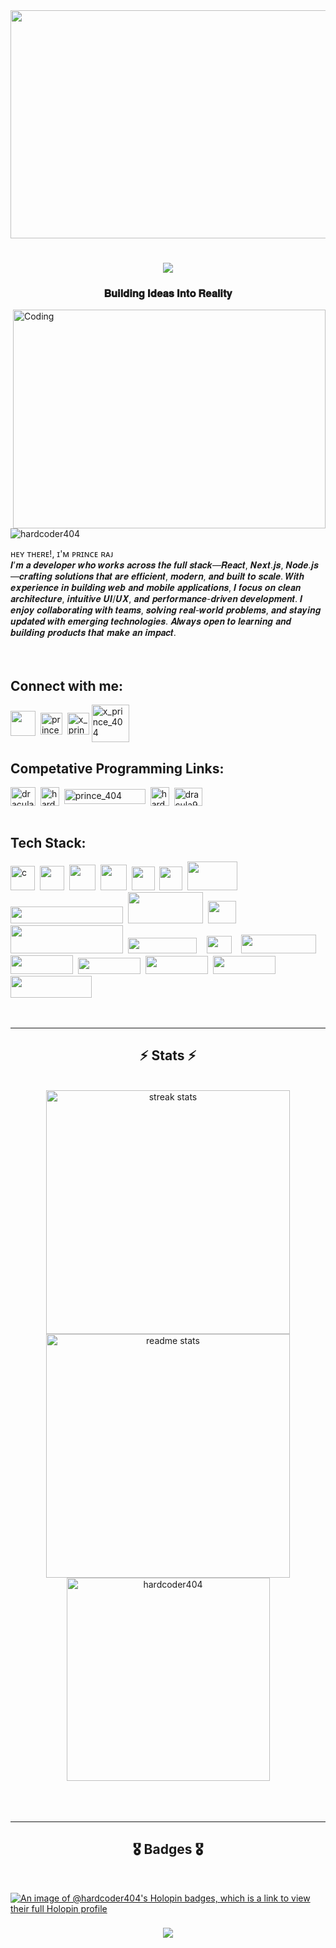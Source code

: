 <!---Banner---> 
<img width="1450" height="365"  src="https://github.com/user-attachments/assets/a30c4f39-7547-434d-8b62-0dfb2bfdb570" >


 <!---Banner k niche ka Text---> 
<h1 align="center"><img src="https://readme-typing-svg.herokuapp.com?font=Abril+Fatface&size=32&pause=1000&color=996d6d&background=33086700&random=false&width=435&lines=Hi+There!+I'm+Prince+Raj...;"/></h1>

<h3 align="center">𝐁𝐮𝐢𝐥𝐝𝐢𝐧𝐠 𝐈𝐝𝐞𝐚𝐬 𝐈𝐧𝐭𝐨 𝐑𝐞𝐚𝐥𝐢𝐭𝐲</h3>

<img align="right" alt="Coding" width="500" height ="350" src="https://cdn.dribbble.com/userupload/33219605/file/original-3e652baea723121800ca0068452af00e.gif">

<p align="left"> <img src="https://komarev.com/ghpvc/?username=hardcoder404&label=Profile%20views&color=0e75b6&style=flat" alt="hardcoder404" /> </p>
ʜᴇʏ ᴛʜᴇʀᴇ!, ɪ'ᴍ ᴘʀɪɴᴄᴇ ʀᴀᴊ <br/>𝑰’𝒎 𝒂 𝒅𝒆𝒗𝒆𝒍𝒐𝒑𝒆𝒓 𝒘𝒉𝒐 𝒘𝒐𝒓𝒌𝒔 𝒂𝒄𝒓𝒐𝒔𝒔 𝒕𝒉𝒆 𝒇𝒖𝒍𝒍 𝒔𝒕𝒂𝒄𝒌—𝑹𝒆𝒂𝒄𝒕, 𝑵𝒆𝒙𝒕.𝒋𝒔, 𝑵𝒐𝒅𝒆.𝒋𝒔—𝒄𝒓𝒂𝒇𝒕𝒊𝒏𝒈 𝒔𝒐𝒍𝒖𝒕𝒊𝒐𝒏𝒔 𝒕𝒉𝒂𝒕 𝒂𝒓𝒆 𝒆𝒇𝒇𝒊𝒄𝒊𝒆𝒏𝒕, 𝒎𝒐𝒅𝒆𝒓𝒏, 𝒂𝒏𝒅 𝒃𝒖𝒊𝒍𝒕 𝒕𝒐 𝒔𝒄𝒂𝒍𝒆.
𝑾𝒊𝒕𝒉 𝒆𝒙𝒑𝒆𝒓𝒊𝒆𝒏𝒄𝒆 𝒊𝒏 𝒃𝒖𝒊𝒍𝒅𝒊𝒏𝒈 𝒘𝒆𝒃 𝒂𝒏𝒅 𝒎𝒐𝒃𝒊𝒍𝒆 𝒂𝒑𝒑𝒍𝒊𝒄𝒂𝒕𝒊𝒐𝒏𝒔, 𝑰 𝒇𝒐𝒄𝒖𝒔 𝒐𝒏 𝒄𝒍𝒆𝒂𝒏 𝒂𝒓𝒄𝒉𝒊𝒕𝒆𝒄𝒕𝒖𝒓𝒆, 𝒊𝒏𝒕𝒖𝒊𝒕𝒊𝒗𝒆 𝑼𝑰/𝑼𝑿, 𝒂𝒏𝒅 𝒑𝒆𝒓𝒇𝒐𝒓𝒎𝒂𝒏𝒄𝒆-𝒅𝒓𝒊𝒗𝒆𝒏 𝒅𝒆𝒗𝒆𝒍𝒐𝒑𝒎𝒆𝒏𝒕. 𝑰 𝒆𝒏𝒋𝒐𝒚 𝒄𝒐𝒍𝒍𝒂𝒃𝒐𝒓𝒂𝒕𝒊𝒏𝒈 𝒘𝒊𝒕𝒉 𝒕𝒆𝒂𝒎𝒔, 𝒔𝒐𝒍𝒗𝒊𝒏𝒈 𝒓𝒆𝒂𝒍-𝒘𝒐𝒓𝒍𝒅 𝒑𝒓𝒐𝒃𝒍𝒆𝒎𝒔, 𝒂𝒏𝒅 𝒔𝒕𝒂𝒚𝒊𝒏𝒈 𝒖𝒑𝒅𝒂𝒕𝒆𝒅 𝒘𝒊𝒕𝒉 𝒆𝒎𝒆𝒓𝒈𝒊𝒏𝒈 𝒕𝒆𝒄𝒉𝒏𝒐𝒍𝒐𝒈𝒊𝒆𝒔. 𝑨𝒍𝒘𝒂𝒚𝒔 𝒐𝒑𝒆𝒏 𝒕𝒐 𝒍𝒆𝒂𝒓𝒏𝒊𝒏𝒈 𝒂𝒏𝒅 𝒃𝒖𝒊𝒍𝒅𝒊𝒏𝒈 𝒑𝒓𝒐𝒅𝒖𝒄𝒕𝒔 𝒕𝒉𝒂𝒕 𝒎𝒂𝒌𝒆 𝒂𝒏 𝒊𝒎𝒑𝒂𝒄𝒕.
</br></br></br>
<h2 align="left">Connect with me:</h2>
<p align="left">
<a href="https://twitter.com/praj81232" target="blank"><img align="center" src="https://static.vecteezy.com/system/resources/previews/034/716/139/non_2x/x-new-twitter-logo-free-png.png" height="40" width="40" /></a>&nbsp
<a href="https://www.linkedin.com/in/prince404/" target="blank"><img align="center" src="https://upload.wikimedia.org/wikipedia/commons/thumb/8/81/LinkedIn_icon.svg/1200px-LinkedIn_icon.svg.png" alt="prince raj" height="35" width="35" /></a>&nbsp
<a href="https://www.instagram.com/x_prince_404/?next=%2F" target="blank"><img align="center" src="https://upload.wikimedia.org/wikipedia/commons/thumb/e/e7/Instagram_logo_2016.svg/2048px-Instagram_logo_2016.svg.png" alt="x_prince_404" height="35" width="35" /></a>
<a href="mailto:praj81232@gmail.com" target="blank"><img align="center" src="https://cdn.icon-icons.com/icons2/2642/PNG/512/google_mail_gmail_logo_icon_159346.png" alt="x_prince_404" height="60" width="60" /></a>

</br>
<h2 align="left">Competative Programming Links:</h2>
<p align="left">
<a href="https://www.codechef.com/users/hardcoder26" target="blank"><img align="center" src="https://avatars.githubusercontent.com/u/11960354?v=4" alt="dracula935" height="30" width="40" /></a>&nbsp
<a href="https://www.hackerrank.com/profile/HardCoder404" target="blank"><img align="center" src="https://upload.wikimedia.org/wikipedia/commons/thumb/4/40/HackerRank_Icon-1000px.png/800px-HackerRank_Icon-1000px.png" alt="hardcoder404" height="30" width="30" /></a>&nbsp
<a href="https://codeforces.com/profile/prince_404" target="blank"><img align="center" src="https://upload.wikimedia.org/wikipedia/commons/thumb/b/b1/Codeforces_logo.svg/2560px-Codeforces_logo.svg.png" alt="prince_404" height="24" width="130" /></a>&nbsp
<a href="https://leetcode.com/HardCoder404/" target="blank"><img align="center" src="https://cdn.iconscout.com/icon/free/png-256/free-leetcode-3628885-3030025.png" alt="hardcoder404" height="30" width="30" /></a>&nbsp
<a href="https://auth.geeksforgeeks.org/user/dracula935/practice" target="blank"><img align="center" src="https://media.geeksforgeeks.org/wp-content/uploads/20210224040124/JSBinCollaborativeJavaScriptDebugging6-300x160.png" alt="dracula935" height="29" width="45" /></a>
</br></br>
<h2 align="left">Tech Stack:</h2>
<p align="left"> 
 <a href="https://www.cprogramming.com/" target="_blank" rel="noreferrer"> <img src="https://upload.wikimedia.org/wikipedia/commons/thumb/1/18/C_Programming_Language.svg/926px-C_Programming_Language.svg.png" 
    alt="c" width="39" height="39"/></a>&nbsp
 <a href="https://www.w3schools.com/cpp/" target="_blank" rel="noreferrer"><img src="https://brandslogos.com/wp-content/uploads/images/c-logo.png" width="39" height="39"/></a>&nbsp
 <a href="https://www.w3schools.com/html/" target="_blank" rel="noreferrer"><img src="https://cdn-icons-png.flaticon.com/512/919/919827.png" width="42" height="41"/></a>&nbsp
 <a href="https://www.w3schools.com/css/" target="_blank" rel="noreferrer"><img src="https://billing.flourisense.in/wp-content/uploads/2022/11/css3.png" width="42" height="41"/></a>&nbsp
 <a href="https://www.geeksforgeeks.org/javascript/" target="_blank" rel="noreferrer"><img src="https://cdn-icons-png.flaticon.com/512/5968/5968292.png" width="37" height="38"/></a>&nbsp
 <a href="https://react.dev/learn" target="_blank" rel="noreferrer"><img src="https://cdn.worldvectorlogo.com/logos/react-1.svg" width="37" height="38"/></a>&nbsp
 <a href="https://nextjs.org/docs" target="_blank" rel="noreferrer"><img src="https://cdn.sanity.io/images/3do82whm/next/4b1f008289a88f4438a1c983fb32cf1a636d9d0e-1000x667.png?w=720&h=480&fit=clip&auto=format" width="80" height="46"/></a>&nbsp
 <a href="https://tailwindcss.com/docs/installations" target="_blank" rel="noreferrer"><img src="https://upload.wikimedia.org/wikipedia/commons/thumb/9/95/Tailwind_CSS_logo.svg/1024px-Tailwind_CSS_logo.svg.png" width="180" height="27"/></a>&nbsp
 <a href="https://www.typescriptlang.org/docs/handbook/typescript-from-scratch.html" target="_blank" rel="noreferrer"><img src="https://upload.wikimedia.org/wikipedia/commons/thumb/4/4c/Typescript_logo_2020.svg/1200px-Typescript_logo_2020.svg.png" width="120" height="50"/></a>&nbsp
 <a href="https://getbootstrap.com/docs/5.3/getting-started/introduction/" target="_blank" rel="noreferrer"><img src="https://upload.wikimedia.org/wikipedia/commons/b/b2/Bootstrap_logo.svg" width="45" height="36"/></a>&nbsp
 <a href="https://www.mongodb.com/" target="_blank" rel="noreferrer"><img src="https://upload.wikimedia.org/wikipedia/commons/thumb/9/93/MongoDB_Logo.svg/2560px-MongoDB_Logo.svg.png" width="180" height="45"/></a>&nbsp
<a href="https://vercel.com/hardcoder404s-projects" target="_blank" rel="noreferrer"><img src="https://upload.wikimedia.org/wikipedia/commons/thumb/5/5e/Vercel_logo_black.svg/2560px-Vercel_logo_black.svg.png" width="110" height="25"/></a>&nbsp &nbsp
 <a href="https://mui.com/" target="_blank" rel="noreferrer"><img src="https://seeklogo.com/images/M/mui-logo-56F171E991-seeklogo.com.png" width="40" height="28"/></a>&nbsp &nbsp
<a href="https://redux-toolkit.js.org/introduction/getting-started" target="_blank" rel="noreferrer"><img src="https://upload.wikimedia.org/wikipedia/commons/3/30/Redux_Logo.png" width="120" height="30"/></a>&nbsp
 <a href="https://www.postman.com/" target="_blank" rel="noreferrer"><img src="https://upload.wikimedia.org/wikipedia/commons/c/c2/Postman_%28software%29.png" width="100" height="30"/></a>&nbsp
 <a href="https://nodejs.org/docs/latest/api/" target="_blank" rel="noreferrer"><img src="https://upload.wikimedia.org/wikipedia/commons/thumb/7/7e/Node.js_logo_2015.svg/2560px-Node.js_logo_2015.svg.png" width="100" height="26"/></a>&nbsp
<a href="https://expressjs.com/en/starter/installing.html" target="_blank" rel="noreferrer"><img src="https://redberries.ae/wp-content/uploads/2023/06/express-js.png" width="100" height="29"/></a>&nbsp
<a href="https://firebase.google.com/docs/android/setup" target="_blank" rel="noreferrer"><img src="https://www.gstatic.com/devrel-devsite/prod/v138136e2eb30b542aaba1f756fef1bb285a0aca3815d9b3afa69262b01441aa5/firebase/images/lockup.svg" width="100" height="29"/></a>&nbsp
 <a href="https://reactnative.dev/docs/environment-setup" target="_blank" rel="noreferrer"><img src="https://cdn.buttercms.com/S6sfpy7OT3yBokvhGo09" width="130" height="35"/></a>&nbsp

</p>

</br>
</div>
<hr/>
<h2 align="center">⚡ Stats ⚡</h2>
<br>
<div align=center>

<img width=390 src="https://streak-stats.demolab.com/?user=hardcoder404&count_private=true&theme=react&border_radius=20" alt="streak stats"/>    
 <img width=390 src="https://github-readme-stats.vercel.app/api?username=hardcoder404&count_private=true&show_icons=true&locale=en&theme=react&rank_icon=github&border_radius=20" alt="readme stats" />
<img width=325 align="center" src="https://github-readme-stats.vercel.app/api/top-langs?username=hardcoder404&show_icons=true&locale=en&layout=compact&theme=react&border_radius=10&size_weight=0.7&count_weight=0.7" alt="hardcoder404" />
</div>
<br/><br/></br>
<hr/>
<h2 align="center">🎖️ Badges 🎖️</h2>
<br>

[![An image of @hardcoder404's Holopin badges, which is a link to view their full Holopin profile](https://holopin.me/hardcoder404)](https://holopin.io/@hardcoder404)


<h3 align="center">
<img src="https://readme-typing-svg.herokuapp.com/?font=Righteous&size=35&center=true&vCenter=true&width=1400&height=110&duration=4000&lines=Thanks+for+visiting!+✌️+Contact+me+via+LinkedIn!+I'm+always+down+to+collab+...;" />
</h3>


